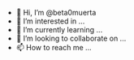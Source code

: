 - 👋 Hi, I’m @beta0muerta
- 👀 I’m interested in ...
- 🌱 I’m currently learning ...
- 💞️ I’m looking to collaborate on ...
- 📫 How to reach me ...

<!---
beta0muerta/beta0muerta is a ✨ special ✨ repository because its `README.md` (this file) appears on your GitHub profile.
You can click the Preview link to take a look at your changes.
--->
